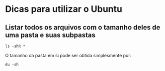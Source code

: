 # Dicas para utilizar o Ubuntu

## Listar todos os arquivos com o tamanho deles de uma pasta e suas subpastas

```
ls -shR *
```
O tamanho da pasta em si pode ser obtida simplesmente por:

```
du -sh
```